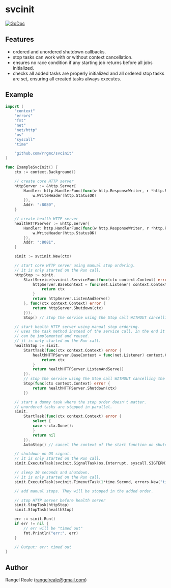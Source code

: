 # svcinit
[![GoDoc](https://godoc.org/github.com/rrgmc/svcinit?status.png)](https://godoc.org/github.com/rrgmc/svcinit)

## Features

- ordered and unordered shutdown callbacks.
- stop tasks can work with or without context cancellation.
- ensures no race condition if any starting job returns before all jobs initialized.
- checks all added tasks are properly initialized and all ordered stop tasks are set, ensuring all created tasks always executes. 

## Example

```go
import (
    "context"
    "errors"
    "fmt"
    "net"
    "net/http"
    "os"
    "syscall"
    "time"

    "github.com/rrgmc/svcinit"
)

func ExampleSvcInit() {
    ctx := context.Background()

    // create core HTTP server
    httpServer := &http.Server{
        Handler: http.HandlerFunc(func(w http.ResponseWriter, r *http.Request) {
            w.WriteHeader(http.StatusOK)
        }),
        Addr: ":8080",
    }

    // create health HTTP server
    healthHTTPServer := &http.Server{
        Handler: http.HandlerFunc(func(w http.ResponseWriter, r *http.Request) {
            w.WriteHeader(http.StatusOK)
        }),
        Addr: ":8081",
    }

    sinit := svcinit.New(ctx)

    // start core HTTP server using manual stop ordering.
    // it is only started on the Run call.
    httpStop := sinit.
        StartService(svcinit.ServiceFunc(func(ctx context.Context) error {
            httpServer.BaseContext = func(net.Listener) context.Context {
                return ctx
            }
            return httpServer.ListenAndServe()
        }, func(ctx context.Context) error {
            return httpServer.Shutdown(ctx)
        })).
        Stop() // stop the service using the Stop call WITHOUT cancelling the Start context.

    // start health HTTP server using manual stop ordering.
    // uses the task method instead of the service call. In the end it is the same thing, but the Service interface
    // can be implemented and reused.
    // it is only started on the Run call.
    healthStop := sinit.
        StartTask(func(ctx context.Context) error {
            healthHTTPServer.BaseContext = func(net.Listener) context.Context {
                return ctx
            }
            return healthHTTPServer.ListenAndServe()
        }).
        // stop the service using the Stop call WITHOUT cancelling the Start context.
        Stop(func(ctx context.Context) error {
            return healthHTTPServer.Shutdown(ctx)
        })

    // start a dummy task where the stop order doesn't matter.
    // unordered tasks are stopped in parallel.
    sinit.
        StartTask(func(ctx context.Context) error {
            select {
            case <-ctx.Done():
            }
            return nil
        }).
        AutoStop() // cancel the context of the start function on shutdown.

    // shutdown on OS signal.
    // it is only started on the Run call.
    sinit.ExecuteTask(svcinit.SignalTask(os.Interrupt, syscall.SIGTERM))

    // sleep 10 seconds and shutdown.
    // it is only started on the Run call.
    sinit.ExecuteTask(svcinit.TimeoutTask(1*time.Second, errors.New("timed out")))

    // add manual stops. They will be stopped in the added order.

    // stop HTTP server before health server
    sinit.StopTask(httpStop)
    sinit.StopTask(healthStop)

    err := sinit.Run()
    if err != nil {
        // err will be "timed out"
        fmt.Println("err:", err)
    }

    // Output: err: timed out
}
```

## Author

Rangel Reale (rangelreale@gmail.com)
